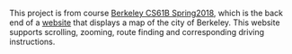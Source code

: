 This project is from course [Berkeley CS61B Spring2018](https://sp18.datastructur.es/index.html), which is the back end of a [website](http://grigomaps.herokuapp.com/map.html) that displays a map of the city of Berkeley. This website supports scrolling, zooming, route finding and corresponding driving instructions.